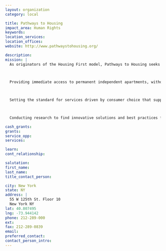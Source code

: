 ```yaml
---
layout: organization
category: local

title: Pathways to Housing
impact_area: Human Rights
keywords: 
location_services: 
location_offices: 
website: http://www.pathwaystohousing.org/

description: 
mission: |
  As originators of the Housing First model, Pathways to Housing seeks to transform individual lives by ending homelessness and supporting recovery for those with psychiatric disabilities.  We believe housing is a basic human right, and aspire to change the practice of homeless services by:

  

  Providing immediate access to permanent independent apartments, without preconditions

  

  Setting the standard for services driven by consumer choice that support recovery and community integration

  

  Conducting research to find innovative solutions and best practices for those who suffer from mental illness and homelessness

cash_grants: 
grants: 
service_opp: 
services: 

learn: 
cont_relationship: 

salutation: 
first_name: 
last_name: 
title_contact_person: 

city: New York
state: NY
address: |
  55 W 125th St. Floor 10    
  New York NY 
lat: 40.807495
lng: -73.944142
phone: 212-289-000
ext: 
fax: 212-289-0839
email: 
preferred_contact: 
contact_person_intro: 
---
```

